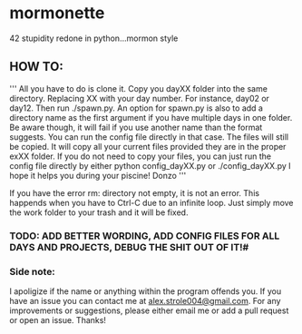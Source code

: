 # mormonette
42 stupidity redone in python...mormon style

## HOW TO:
'''
All you have to do is clone it.
Copy you dayXX folder into the same directory.
Replacing XX with your day number. For instance, day02 or day12.
Then run ./spawn.py.
An option for spawn.py is also to add a directory name as the first argument if you have multiple days in one folder. Be aware though, it will fail if you use another name than the format suggests. You can run the config file directly in that case. The files will still be copied.
It will copy all your current files provided they are in the proper exXX folder.
If you do not need to copy your files, you can just run the config file directly by either python config_dayXX.py or ./config_dayXX.py
I hope it helps you during your piscine!
Donzo
'''


If you have the error rm: directory not empty, it is not an error. This happends when you have to Ctrl-C due to an infinite loop. Just simply move the work folder to your trash and it will be fixed.

### TODO: ADD BETTER WORDING, ADD CONFIG FILES FOR ALL DAYS AND PROJECTS, DEBUG THE SHIT OUT OF IT!#

### Side note:
  I apoligize if the name or anything within the program offends you. If you have an issue you can contact me at alex.strole004@gmail.com. For any improvements or suggestions, please either email me or add a pull request or open an issue. Thanks!
